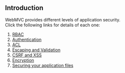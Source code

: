 ## Introduction

WebMVC provides different levels of application security.  
Click the following links for details of each one:

1. [RBAC](https://github.com/rcarvello/webmvcframework/wiki/RBAC)
2. [Authentication](#)
3. [ACL](#)
4. [Escaping and Validation](#)
5. [CSRF and XSS](#)
6. [Encryption](#)
7. [Securing your application files](#)